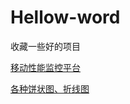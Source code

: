 # Hellow-word
收藏一些好的项目

[移动性能监控平台](https://github.com/Qihoo360/ArgusAPM)

[各种饼状图、折线图](https://github.com/Nightonke/CoCoin)

